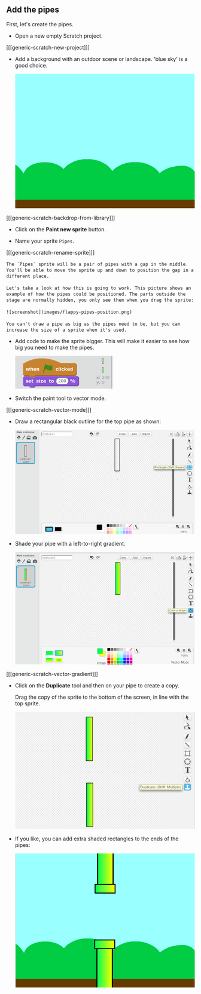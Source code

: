 ## Add the pipes

First, let's create the pipes.

+ Open a new empty Scratch project.

[[[generic-scratch-new-project]]]

+ Add a background with an outdoor scene or landscape. 'blue sky' is a good choice.

    ![screenshot](images/flappy-stage.png)

[[[generic-scratch-backdrop-from-library]]]

+ Click on the **Paint new sprite** button.

+ Name your sprite `Pipes`.

[[[generic-scratch-rename-sprite]]]

    The `Pipes` sprite will be a pair of pipes with a gap in the middle. You'll be able to move the sprite up and down to position the gap in a different place.

    Let's take a look at how this is going to work. This picture shows an example of how the pipes could be positioned. The parts outside the stage are normally hidden, you only see them when you drag the sprite:

    ![screenshot](images/flappy-pipes-position.png)

    You can't draw a pipe as big as the pipes need to be, but you can increase the size of a sprite when it's used.

+ Add code to make the sprite bigger. This will make it easier to see how big you need to make the pipes.

    ![screenshot](images/flappy-pipes-size.png)

+ Switch the paint tool to vector mode.

[[[generic-scratch-vector-mode]]]

+ Draw a rectangular black outline for the top pipe as shown:

    ![screenshot](images/flappy-pipes-rectangle.png)

+ Shade your pipe with a left-to-right gradient.

    ![screenshot](images/flappy-pipes-filled.png)

[[[generic-scratch-vector-gradient]]]

+ Click on the **Duplicate** tool and then on your pipe to create a copy.

    Drag the copy of the sprite to the bottom of the screen, in line with the top sprite.

    ![screenshot](images/flappy-pipes-duplicate.png)

+ If you like, you can add extra shaded rectangles to the ends of the pipes:

    ![screenshot](images/flappy-pipes-ends.png)
